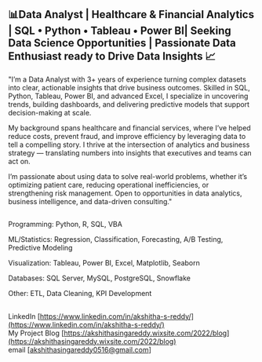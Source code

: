 ## 📊Data Analyst | Healthcare & Financial Analytics | SQL • Python • Tableau • Power BI| Seeking Data Science Opportunities | Passionate Data Enthusiast ready to Drive Data Insights 📈

"I’m a Data Analyst with 3+ years of experience turning complex datasets into clear, actionable insights that drive business outcomes. Skilled in SQL, Python, Tableau, Power BI, and advanced Excel, I specialize in uncovering trends, building dashboards, and delivering predictive models that support decision-making at scale.

My background spans healthcare and financial services, where I’ve helped reduce costs, prevent fraud, and improve efficiency by leveraging data to tell a compelling story. I thrive at the intersection of analytics and business strategy — translating numbers into insights that executives and teams can act on.

I’m passionate about using data to solve real-world problems, whether it’s optimizing patient care, reducing operational inefficiencies, or strengthening risk management. Open to opportunities in data analytics, business intelligence, and data-driven consulting."

##
Programming: Python, R, SQL, VBA

ML/Statistics: Regression, Classification, Forecasting, A/B Testing, Predictive Modeling

Visualization: Tableau, Power BI, Excel, Matplotlib, Seaborn

Databases: SQL Server, MySQL, PostgreSQL, Snowflake

Other: ETL, Data Cleaning, KPI Development

##

LinkedIn            [https://www.linkedin.com/in/akshitha-s-reddy/](https://www.linkedin.com/in/akshitha-s-reddy/)     
My Project Blog     [https://akshithasingareddy.wixsite.com/2022/blog](https://akshithasingareddy.wixsite.com/2022/blog)  
email               [akshithasingareddy0516@gmail.com]


